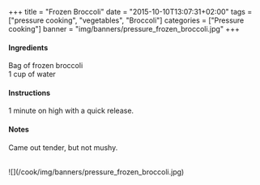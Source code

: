 +++
title = "Frozen Broccoli"
date = "2015-10-10T13:07:31+02:00"
tags = ["pressure cooking", "vegetables", "Broccoli"]
categories = ["Pressure cooking"]
banner = "img/banners/pressure_frozen_broccoli.jpg"
+++

#### Ingredients
Bag of frozen broccoli  
1 cup of water  

#### Instructions
1 minute on high with a quick release.  

#### Notes
Came out tender, but not mushy.

<br>
![](/cook/img/banners/pressure_frozen_broccoli.jpg)
